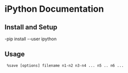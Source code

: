 # iPython Documentation

## Install and Setup
-pip install --user ipython

## Usage
	 %save [options] filename n1-n2 n3-n4 ... n5 .. n6 ...


